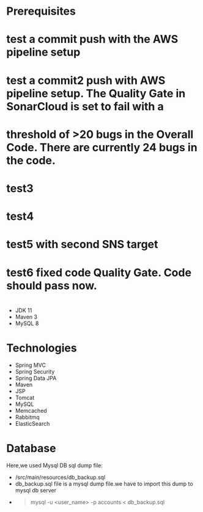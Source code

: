 # Prerequisites
# test a commit push with the AWS pipeline setup
# test a commit2 push with AWS pipeline setup. The Quality Gate in SonarCloud is set to fail with a 
# threshold of >20 bugs in the Overall Code. There are currently 24 bugs in the code.
# test3
# test4
# test5 with second SNS target
# test6 fixed code Quality Gate. Code should pass now.
#
- JDK 11 
- Maven 3 
- MySQL 8

# Technologies 
- Spring MVC
- Spring Security
- Spring Data JPA
- Maven
- JSP
- Tomcat
- MySQL
- Memcached
- Rabbitmq
- ElasticSearch
# Database
Here,we used Mysql DB 
sql dump file:
- /src/main/resources/db_backup.sql
- db_backup.sql file is a mysql dump file.we have to import this dump to mysql db server
- > mysql -u <user_name> -p accounts < db_backup.sql


